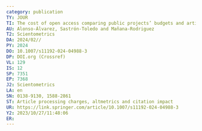 ```yaml
---
category: publication
TY: JOUR
TI: The cost of open access comparing public projects’ budgets and article processing charges expenditure
AU: Alonso-Álvarez, Sastrón-Toledo and Mañana-Rodriguez 
T2: Scientometrics
DA: 2024/02//
PY: 2024
DO: 10.1007/s11192-024-04988-3
DP: DOI.org (Crossref)
VL: 129
IS: 12
SP: 7351
EP: 7368
J2: Scientometrics
LA: en
SN: 0138-9130, 1588-2861
ST: Article processing charges, altmetrics and citation impact
UR: https://link.springer.com/article/10.1007/s11192-024-04988-3
Y2: 2023/10/27/11:48:06
ER: 
---
```

